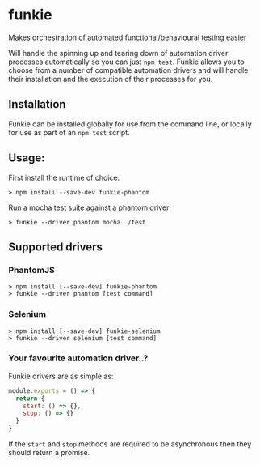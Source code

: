 # funkie

Makes orchestration of automated functional/behavioural testing easier

Will handle the spinning up and tearing down of automation driver processes automatically so you can just `npm test`. Funkie allows you to choose from a number of compatible automation drivers and will handle their installation and the execution of their processes for you.

## Installation

Funkie can be installed globally for use from the command line, or locally for use as part of an `npm test` script.

## Usage:

First install the runtime of choice:

```shell
> npm install --save-dev funkie-phantom
```

Run a mocha test suite against a phantom driver:

```shell
> funkie --driver phantom mocha ./test
```

## Supported drivers

### PhantomJS

```
> npm install [--save-dev] funkie-phantom
> funkie --driver phantom [test command]
```

### Selenium

```
> npm install [--save-dev] funkie-selenium
> funkie --driver selenium [test command]
```

### Your favourite automation driver..?

Funkie drivers are as simple as:

```javascript
module.exports = () => {
  return {
    start: () => {},
    stop: () => {}
  }
}
```

If the `start` and `stop` methods are required to be asynchronous then they should return a promise.
